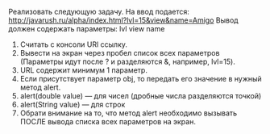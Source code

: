Реализовать следующую задачу. На ввод подается:
http://javarush.ru/alpha/index.html?lvl=15&view&name=Amigo
Вывод должен содержать параметры:
lvl view name

<ol>
<li>Считать с консоли URl ссылку.</li>
<li>Вывести на экран через пробел список всех параметров (Параметры идут после ? и разделяются &, например, lvl=15).</li>
<li>URL содержит минимум 1 параметр.</li>
<li>Если присутствует параметр obj, то передать его значение в нужный метод alert.</li>
<li>alert(double value) — для чисел (дробные числа разделяются точкой)</li>
<li>alert(String value) — для строк</li>
<li>Обрати внимание на то, что метод alert необходимо вызывать ПОСЛЕ вывода списка всех параметров на экран.</li>
</ol>
